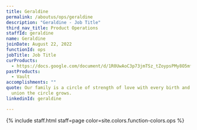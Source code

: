 ```yaml
---
title: Geraldine
permalink: /aboutus/ops/geraldine
description: "Geraldine - Job Title"
third_nav_title: Product Operations
staffId: geraldine
name: Geraldine
joinDate: August 22, 2022
functionId: ops
jobTitle: Job Title
curProducts:
  - https://docs.google.com/document/d/1R0UwAoC3p73jmTSz_tZoypsPMy8O5mfDZC5pfZp8rvk/edit
pastProducts:
  - Vault
accomplishments: ""
quote: Our family is a circle of strength of love with every birth and every
  union the circle grows.
linkedinId: geraldine

---
```


{% include staff.html staff=page color=site.colors.function-colors.ops %}
